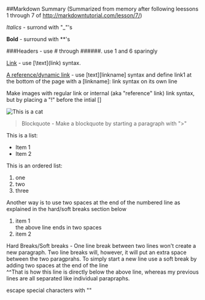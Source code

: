 ##Markdown Summary
(Summarized from memory after following leessons 1 through 7 of http://markdowntutorial.com/lesson/7/)

_Italics_ - surrond with "_"'s

**Bold** - surround with **'s

###Headers - use # through ######. use 1 and 6 sparingly

[Link](www.google.com) - use \[\text\]\(link\) syntax.

[A reference/dynamic link][link1] - use [text][linkname] syntax and define link1 at the bottom of the page with a [linkname]: link syntax on its own line


Make images with regular link or internal (aka "reference" link) link syntax, but by placing a "!" before the intial []

![This is a cat](http://commentphotos.com/gallery/CommentPhotos.com_1392846861.jpg)

> Blockquote - Make a blockquote by starting a paragraph with ">"

This is a list:

* Item 1
* Item 2

This is an ordered list:

1. one
2. two
3. three

Another way is to use two spaces at the end of the numbered line as explained in the hard/soft breaks section below

1. item 1  
the above line ends in two spaces
2. item 2

Hard Breaks/Soft breaks - One line break between two lines won't create a new paragraph. Two line breaks will, however, it will put an extra space between the two paragprahs. To simply start a new line use a soft break by adding two spaces at the end of the line  
^^That is how this line is directly below the above line, whereas my previous lines are all separated like individual parapraphs.

escape special characters with "\"

[link1]: http://www.facebook.com